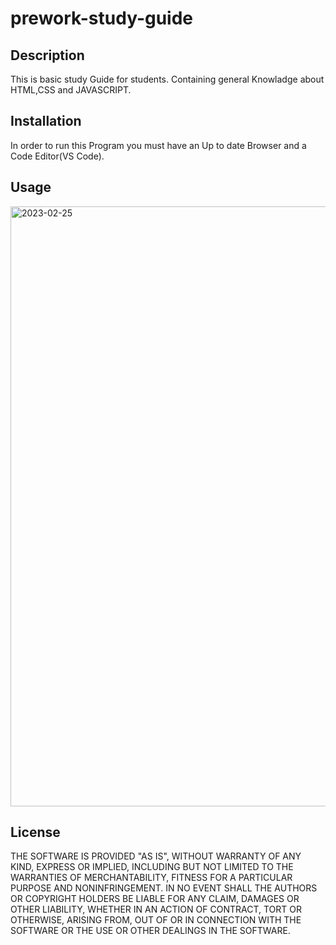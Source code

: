 # prework-study-guide


## Description

This is  basic study Guide for students. Containing general Knowladge about HTML,CSS and JAVASCRIPT. 


## Installation
In order to run this Program you must have an Up to date Browser and a Code Editor(VS Code).

## Usage



<img width="960" alt="2023-02-25" src="https://user-images.githubusercontent.com/123782523/221382763-29947cd9-7a55-43bb-b9b8-2b7d668e184e.png">



## License
THE SOFTWARE IS PROVIDED "AS IS", WITHOUT WARRANTY OF ANY KIND, EXPRESS OR
IMPLIED, INCLUDING BUT NOT LIMITED TO THE WARRANTIES OF MERCHANTABILITY,
FITNESS FOR A PARTICULAR PURPOSE AND NONINFRINGEMENT. IN NO EVENT SHALL THE
AUTHORS OR COPYRIGHT HOLDERS BE LIABLE FOR ANY CLAIM, DAMAGES OR OTHER
LIABILITY, WHETHER IN AN ACTION OF CONTRACT, TORT OR OTHERWISE, ARISING FROM,
OUT OF OR IN CONNECTION WITH THE SOFTWARE OR THE USE OR OTHER DEALINGS IN THE
SOFTWARE.
